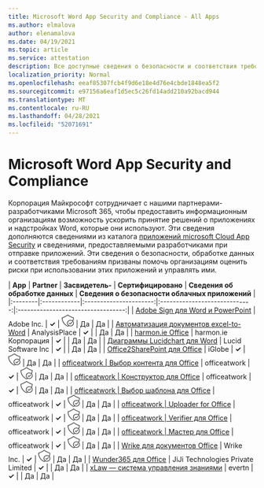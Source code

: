 ```yaml
---
title: Microsoft Word App Security and Compliance - All Apps
ms.author: elmalova
author: elenamalova
ms.date: 04/19/2021
ms.topic: article
ms.service: attestation
description: Все доступные сведения о безопасности и соответствия требованиям для всех приложений Microsoft Word.
localization_priority: Normal
ms.openlocfilehash: eeaf85307fcb4f9d6e18e4d76e4cbde1848ea5f2
ms.sourcegitcommit: e97156a6eaf1d5ec5c26fd14add210a92bacd944
ms.translationtype: MT
ms.contentlocale: ru-RU
ms.lasthandoff: 04/28/2021
ms.locfileid: "52071691"
---
```

# <a name="microsoft-word-app-security-and-compliance"></a>Microsoft Word App Security and Compliance

Корпорация Майкрософт сотрудничает с нашими партнерами-разработчиками Microsoft 365, чтобы предоставить информационным организациям возможность ускорить принятие решений о приложениях и надстройках Word, которые они используют. Эти сведения дополняются сведениями из каталога [приложений microsoft Cloud App Security](https://www.microsoft.com/en-us/enterprise-mobility-security/cloud-app-security) и сведениями, предоставляемыми разработчиками при отправке приложений. Эти сведения о безопасности, обработке данных и соответствия требованиям призваны помочь организациям оценить риски при использовании этих приложений и управлять ими.

| **App** | **Partner** | **Засвидетель-** | **Сертифицировано** | **Сведения об обработке данных** | **Сведения о безопасности облачных приложений** |
|:--------|:------------|:----------------------:|:-----------------------------:|:----------------------------------:|
| [Adobe Sign для Word и PowerPoint](./adobe-inc-sign-for-word-and-powerpoint.md) | Adobe Inc. | **✓** | <img alt="Certified application badge" src="../media/certified-badge.png" height="25" width="25" /> | Да | Да |
| [Автоматизация документов excel-to-Word](./analysisplace-excel-to-word-document-automation.md) | AnalysisPlace | **✓** |  | Да | Да |
| [harmon.ie Office](./harmonie-corporation-for-office.md) | harmon.ie Корпорация | **✓** |  | Да | Да |
| [Диаграммы Lucidchart для Word](./lucid-software-inc-lucidchart-diagrams-for-word.md) | Lucid Software Inc | **✓** |  | Да | Да |
| [Office2SharePoint для Office](./iglobe-office2sharepoint-for-office.md) | iGlobe | **✓** | <img alt="Certified application badge" src="../media/certified-badge.png" height="25" width="25" /> | Да | Да |
| [officeatwork | Выбор контента для Office](./officeatwork-officeatworkcontent-chooser-for-office.md) | officeatwork | **✓** | <img alt="Certified application badge" src="../media/certified-badge.png" height="25" width="25" /> | Да | Да |
| [officeatwork | Конструктор для Office](./officeatwork-officeatworkdesigner-for-office.md) | officeatwork | **✓** | <img alt="Certified application badge" src="../media/certified-badge.png" height="25" width="25" /> | Да | Да |
| [officeatwork | Выбор шаблона для Office](./officeatwork-officeatworktemplate-chooser-for-office.md) | officeatwork | **✓** | <img alt="Certified application badge" src="../media/certified-badge.png" height="25" width="25" /> | Да | Да |
| [officeatwork | Uploader for Office](./officeatwork-officeatworkuploader-for-office.md) | officeatwork | **✓** | <img alt="Certified application badge" src="../media/certified-badge.png" height="25" width="25" /> | Да | Да |
| [officeatwork | Verifier для Office](./officeatwork-officeatworkverifier-for-office.md) | officeatwork | **✓** | <img alt="Certified application badge" src="../media/certified-badge.png" height="25" width="25" /> | Да | Да |
| [officeatwork | Мастер для Office](./officeatwork-officeatworkwizard-for-office.md) | officeatwork | **✓** | <img alt="Certified application badge" src="../media/certified-badge.png" height="25" width="25" /> | Да | Да |
| [Wrike для документов Office](./wrike-inc-for-office-documents.md) | Wrike Inc. | **✓** | <img alt="Certified application badge" src="../media/certified-badge.png" height="25" width="25" /> | Да | Да |
| [Wunder365 для Office](./jiji-technologies-private-limited-wunder365-for-office.md) | JiJi Technologies Private Limited | **✓** |  | Да | Да |
| [xLaw — система управления знаниями](./evertn-xlaw-knowledge-management-system.md) | evertn | **✓** |  | Да | Да |
